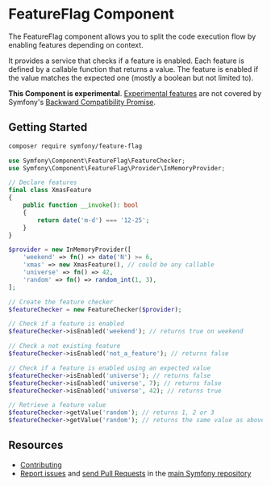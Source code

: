 FeatureFlag Component
=====================

The FeatureFlag component allows you to split the code execution flow by
enabling features depending on context.

It provides a service that checks if a feature is enabled. Each feature is
defined by a callable function that returns a value.
The feature is enabled if the value matches the expected one (mostly a boolean
but not limited to).

**This Component is experimental**.
[Experimental features](https://symfony.com/doc/current/contributing/code/experimental.html)
are not covered by Symfony's
[Backward Compatibility Promise](https://symfony.com/doc/current/contributing/code/bc.html).

Getting Started
---------------

```bash
composer require symfony/feature-flag
```

```php
use Symfony\Component\FeatureFlag\FeatureChecker;
use Symfony\Component\FeatureFlag\Provider\InMemoryProvider;

// Declare features
final class XmasFeature
{
    public function __invoke(): bool
    {
        return date('m-d') === '12-25';
    }
}

$provider = new InMemoryProvider([
    'weekend' => fn() => date('N') >= 6,
    'xmas' => new XmasFeature(), // could be any callable
    'universe' => fn() => 42,
    'random' => fn() => random_int(1, 3),
];

// Create the feature checker
$featureChecker = new FeatureChecker($provider);

// Check if a feature is enabled
$featureChecker->isEnabled('weekend'); // returns true on weekend

// Check a not existing feature
$featureChecker->isEnabled('not_a_feature'); // returns false

// Check if a feature is enabled using an expected value
$featureChecker->isEnabled('universe'); // returns false
$featureChecker->isEnabled('universe', 7); // returns false
$featureChecker->isEnabled('universe', 42); // returns true

// Retrieve a feature value
$featureChecker->getValue('random'); // returns 1, 2 or 3
$featureChecker->getValue('random'); // returns the same value as above
```

Resources
---------

 * [Contributing](https://symfony.com/doc/current/contributing/index.html)
 * [Report issues](https://github.com/symfony/symfony/issues) and
   [send Pull Requests](https://github.com/symfony/symfony/pulls)
   in the [main Symfony repository](https://github.com/symfony/symfony)
